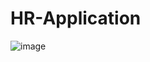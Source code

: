 # HR-Application

![image](https://user-images.githubusercontent.com/80621346/177914888-8fb30696-3c22-4c36-a623-42956c33ad6c.png)
